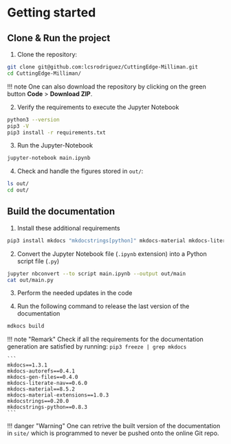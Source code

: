 # Getting started

## Clone & Run the project

1. Clone the repository:
```bash
git clone git@github.com:lcsrodriguez/CuttingEdge-Milliman.git
cd CuttingEdge-Milliman/
```

!!! note
    One can also download the repository by clicking on the green button **Code** > **Download ZIP**.

2. Verify the requirements to execute the Jupyter Notebook
```bash
python3 --version
pip3 -V
pip3 install -r requirements.txt
```

3. Run the Jupyter-Notebook 
```bash
jupyter-notebook main.ipynb
```

4. Check and handle the figures stored in `out/`:
```bash
ls out/
cd out/
```

## Build the documentation

1. Install these additional requirements
```bash
pip3 install mkdocs "mkdocstrings[python]" mkdocs-material mkdocs-literate-nav mkdocs-gen-files mkdocs-section-index
```

2. Convert the Jupyter Notebook file (`.ipynb` extension) into a Python script file (`.py`)
```bash
jupyter nbconvert --to script main.ipynb --output out/main
cat out/main.py
```

3. Perform the needed updates in the code

4. Run the following command to release the last version of the documentation 
```bash
mdkocs build
```

!!! note "Remark"
    Check if all the requirements for the documentation generation are satisfied by running:
    `pip3 freeze | grep mkdocs` 


    ```
    mkdocs==1.3.1
    mkdocs-autorefs==0.4.1
    mkdocs-gen-files==0.4.0
    mkdocs-literate-nav==0.6.0
    mkdocs-material==8.5.2
    mkdocs-material-extensions==1.0.3
    mkdocstrings==0.20.0
    mkdocstrings-python==0.8.3
    ```

!!! danger "Warning"
    One can retrive the built version of the documentation in `site/` which is programmed to never be pushed onto the online Git repo.